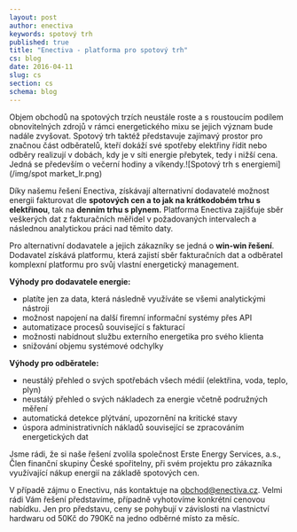 ```yaml
---
layout: post
author: enectiva
keywords: spotový trh
published: true
title: "Enectiva - platforma pro spotový trh"
cs: blog
date: 2016-04-11
slug: cs
section: cs
schema: blog
---
```




Objem obchodů na spotových trzích neustále roste a s roustoucím podílem obnovitelných zdrojů v rámci energetického mixu se jejich význam bude nadále zvyšovat. Spotový trh taktéž představuje zajímavý prostor pro značnou část odběratelů, kteří dokáží své spotřeby elektřiny řídit nebo odběry realizují v dobách, kdy je v síti energie přebytek, tedy i nižší cena. Jedná se především o večerní hodiny a víkendy.![Spotový trh s energiemi](/img/spot market_lr.png)


Díky našemu řešení Enectiva, získávají alternativní dodavatelé možnost energii fakturovat dle<!--more--> **spotových cen a to jak na krátkodobém trhu s elektřinou**, tak na **denním trhu s plynem.** Platforma Enectiva zajišťuje sběr veškerých dat z fakturačních měřidel v požadovaných intervalech a následnou analytickou práci nad těmito daty.

Pro alternativní dodavatele a jejich zákazníky se jedná o **win-win řešení**. Dodavatel získává platformu, která zajistí sběr fakturačních dat a odběratel komplexní platformu pro svůj vlastní energetický management.

**Výhody pro dodavatele energie:**

- platíte jen za data, která následně využíváte se všemi analytickými nástroji
- možnost napojení na další firemní informační systémy přes API
- automatizace procesů související s fakturací
- možnosti nabídnout službu externího energetika pro svého klienta
- snižování objemu systémové odchylky

**Výhody pro odběratele:**

- neustálý přehled o svých spotřebách všech médií (elektřina, voda, teplo, plyn)
- neustálý přehled o svých nákladech za energie včetně podružných měření
- automatická detekce plýtvání, upozornění na kritické stavy
- úspora administrativních nákladů související se zpracováním energetických dat

Jsme rádi, že si naše řešení zvolila společnost Erste Energy Services, a.s., Člen finanční skupiny České spořitelny, při svém projektu pro zákazníka využívající nákup energií na základě spotových cen. 

V případě zájmu o Enectivu, nás kontaktuje na obchod@enectiva.cz. Velmi rádi Vám řešení představíme, případně vyhotovíme konkrétní cenovou nabídku. Jen pro představu, ceny se pohybují v závislosti na vlastnictví hardwaru od 50Kč do 790Kč na jedno odběrné místo za měsíc.
